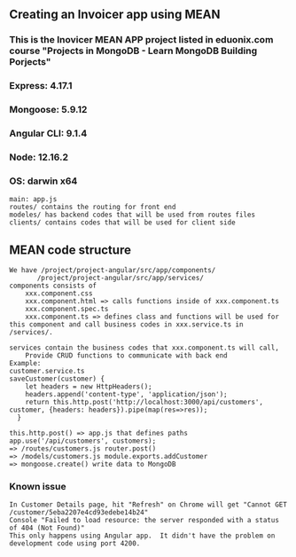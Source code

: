 ## Creating an Invoicer app using MEAN 
### This is the Inovicer MEAN APP project listed in eduonix.com course "Projects in MongoDB - Learn MongoDB Building Porjects" 
### Express: 4.17.1
### Mongoose: 5.9.12
### Angular CLI: 9.1.4
### Node: 12.16.2
### OS: darwin x64

```
main: app.js
routes/ contains the routing for front end
modeles/ has backend codes that will be used from routes files
clients/ contains codes that will be used for client side
```
## MEAN code structure
```
We have /project/project-angular/src/app/components/
	   /project/project-angular/src/app/services/
components consists of 
    xxx.component.css 
    xxx.component.html => calls functions inside of xxx.component.ts
    xxx.component.spec.ts 
    xxx.component.ts => defines class and functions will be used for this component and call business codes in xxx.service.ts in /services/.

services contain the business codes that xxx.component.ts will call,
	Provide CRUD functions to communicate with back end
Example:
customer.service.ts
saveCustomer(customer) {
    let headers = new HttpHeaders();
    headers.append('content-type', 'application/json');
    return this.http.post('http://localhost:3000/api/customers', customer, {headers: headers}).pipe(map(res=>res));
  }

this.http.post() => app.js that defines paths 
app.use('/api/customers', customers);
=> /routes/customers.js router.post() 
=> /models/customers.js module.exports.addCustomer
=> mongoose.create() write data to MongoDB
```
### Known issue
```
In Customer Details page, hit "Refresh" on Chrome will get "Cannot GET /customer/5eba2207e4cd93edebe14b24"
Console "Failed to load resource: the server responded with a status of 404 (Not Found)"
This only happens using Angular app.  It didn't have the problem on development code using port 4200.
```